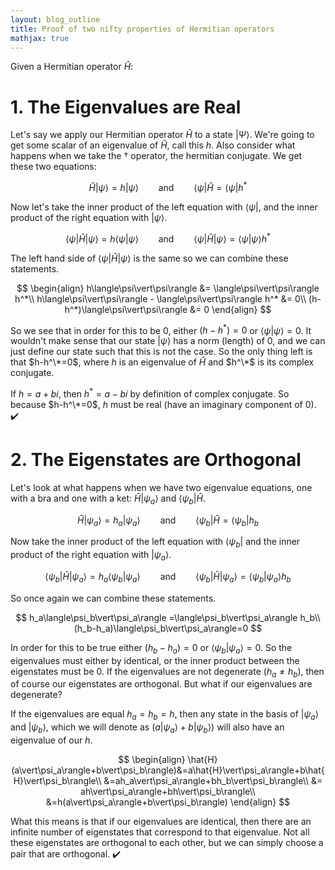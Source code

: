 ```yaml
---
layout: blog_outline
title: Proof of two nifty properties of Hermitian operators
mathjax: true
---
```


Given a Hermitian operator $\hat{H}$:

# 1. The Eigenvalues are Real

Let's say we apply our Hermitian operator $\hat{H}$ to a state $\vert\Psi\rangle$. We're going to get some scalar of an eigenvalue of $\hat{H}$, call this $h$. Also consider what happens when we take the $\dagger$ operator, the hermitian conjugate. We get these two equations:

$$
\hat{H}\vert\psi\rangle = h\vert\psi\rangle \qquad\text{and}\qquad \langle\psi\vert\hat{H} = \langle\psi\vert h^*
$$

Now let's take the inner product of the left equation with $\langle\psi\vert$, and the inner product of the right equation with $\vert\psi\rangle$. 

$$
\langle\psi\vert\hat{H}\vert\psi\rangle = h\langle\psi\vert\psi\rangle \qquad\text{and}\qquad \langle\psi\vert\hat{H}\vert\psi\rangle = \langle\psi\vert\psi\rangle h^*
$$

The left hand side of $\langle\psi\vert\hat{H}\vert\psi\rangle$ is the same so we can combine these statements.

$$
\begin{align}
h\langle\psi\vert\psi\rangle &= \langle\psi\vert\psi\rangle h^*\\
h\langle\psi\vert\psi\rangle - \langle\psi\vert\psi\rangle h^* &= 0\\
(h-h^*)\langle\psi\vert\psi\rangle &= 0
\end{align}
$$

So we see that in order for this to be $0$, either $(h-h^*)=0$ or $\langle\psi\vert\psi\rangle = 0$. It wouldn't make sense that our state $\vert\psi\rangle$ has a norm (length) of 0, and we can just define our state such that this is not the case. So the only thing left is that $h-h^\*=0$, where $h$ is an eigenvalue of $\hat{H}$ and $h^\*$ is its complex conjugate. 

If $h=a+bi$, then $h^*=a-bi$ by definition of complex conjugate. So because $h-h^\*=0$, $h$ must be real (have an imaginary component of 0). ✔️

# 2. The Eigenstates are Orthogonal

Let's look at what happens when we have two eigenvalue equations, one with a bra and one with a ket: $\hat{H}\vert\psi_a\rangle$ and $\langle\psi_b\vert\hat{H}$.

$$
\hat{H}\vert\psi_a\rangle=h_a \vert\psi_a\rangle \qquad\text{and}\qquad \langle\psi_b\vert\hat{H}=\langle\psi_b\vert h_b
$$

Now take the inner product of the left equation with $\langle\psi_b\vert$ and the inner product of the right equation with $\vert\psi_a\rangle$.

$$
\langle\psi_b\vert\hat{H}\vert\psi_a\rangle=h_a\langle\psi_b\vert\psi_a\rangle \qquad\text{and}\qquad \langle\psi_b\vert\hat{H}\vert\psi_a\rangle=\langle\psi_b\vert\psi_a\rangle h_b
$$

So once again we can combine these statements.

$$
h_a\langle\psi_b\vert\psi_a\rangle =\langle\psi_b\vert\psi_a\rangle h_b\\
(h_b-h_a)\langle\psi_b\vert\psi_a\rangle=0
$$

In order for this to be true either $(h_b-h_a)=0$ or $\langle\psi_b\vert\psi_a\rangle=0$. So the eigenvalues must either by identical, or the inner product between the eigenstates must be 0. If the eigenvalues are not degenerate ($h_a \neq h_b$), then of course our eigenstates are orthogonal. But what if our eigenvalues are degenerate? 

If the eigenvalues are equal $h_a=h_b=h$, then any state in the basis of $\vert\psi_a\rangle$ and $\vert\psi_b\rangle$, which we will denote as $(a\vert\psi_a\rangle + b\vert\psi_b\rangle)$ will also have an eigenvalue of our $h$. 

$$
\begin{align}
\hat{H}(a\vert\psi_a\rangle+b\vert\psi_b\rangle)&=a\hat{H}\vert\psi_a\rangle+b\hat{H}\vert\psi_b\rangle\\
&=ah_a\vert\psi_a\rangle+bh_b\vert\psi_b\rangle\\
&= ah\vert\psi_a\rangle+bh\vert\psi_b\rangle\\
&=h(a\vert\psi_a\rangle+b\vert\psi_b\rangle)
\end{align}
$$

What this means is that if our eigenvalues are identical, then there are an infinite number of eigenstates that correspond to that eigenvalue. Not all these eigenstates are orthogonal to each other, but we can simply choose a pair that are orthogonal. ✔️
